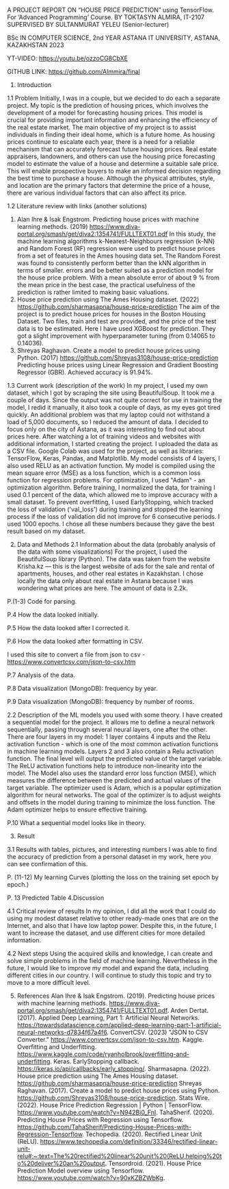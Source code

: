 A PROJECT REPORT ON “HOUSE PRICE PREDICTION” using TensorFlow. For ‘Advanced Programming’ Course.
BY TOKTASYN ALMIRA, IT-2107
SUPERVISED BY SULTANMURAT YELEU (Senior-lecturer)

BSc IN COMPUTER SCIENCE, 2nd YEAR
ASTANA IT UNIVERSITY, ASTANA, KAZAKHSTAN 
2023

YT-VIDEO: https://youtu.be/ozzoCG8CbXE 

GITHUB LINK: https://github.com/Almmira/final 

1.	Introduction

1.1 Problem
Initially, I was in a couple, but we decided to do each a separate project. 
My topic is the prediction of housing prices, which involves the development of a model for forecasting housing prices. This model is crucial for providing important information and enhancing the efficiency of the real estate market. The main objective of my project is to assist individuals in finding their ideal home, which is a future home. As housing prices continue to escalate each year, there is a need for a reliable mechanism that can accurately forecast future housing prices. Real estate appraisers, landowners, and others can use the housing price forecasting model to estimate the value of a house and determine a suitable sale price. This will enable prospective buyers to make an informed decision regarding the best time to purchase a house. Although the physical attributes, style, and location are the primary factors that determine the price of a house, there are various individual factors that can also affect its price.

1.2	Literature review with links (another solutions)
1) Alan Ihre & Isak Engstrom. Predicting house prices with machine learning methods. (2019) 
https://www.diva-portal.org/smash/get/diva2:1354741/FULLTEXT01.pdf 
In this study, the machine learning algorithms k-Nearest-Neighbours regression (k-NN) and Random Forest (RF) regression were used to predict house prices from a set of features in the Ames housing data set. The Random Forest was found to consistently perform better than the kNN algorithm in terms of smaller. errors and be better suited as a prediction model for the house price problem. With a mean absolute error of about 9 % from the mean price in the best case, the practical usefulness of the prediction is rather limited to making basic valuations. 
2) House price prediction using The Ames Housing dataset. (2022) 
https://github.com/sharmasapna/house-price-prediction 
The aim of the project is to predict house prices for houses in the Boston Housing Dataset. Two files, train and test are provided, and the price of the test data is to be estimated. Here I have used XGBoost for prediction. They got a slight improvement with hyperparameter tuning (from 0.14065 to 0.14036). 
3) Shreyas Raghavan. Create a model to predict house prices using Python. (2017) 
https://github.com/Shreyas3108/house-price-prediction   
Predicting house prices using Linear Regression and Gradient Boosting Regressor (GBR). Achieved accuracy is 91.94%.

1.3	Current work (description of the work)
In my project, I used my own dataset, which I got by scraping the site using BeautifulSoup. It took me a couple of days. Since the output was not quite correct for use in training the model, I redid it manually, it also took a couple of days, as my eyes got tired quickly. An additional problem was that my laptop could not withstand a load of 5,000 documents, so I reduced the amount of data. I decided to focus only on the city of Astana, as it was interesting to find out about prices here. After watching a lot of training videos and websites with additional information, I started creating the project. I uploaded the data as a CSV file.
Google Colab was used for the project, as well as libraries: TensorFlow, Keras, Pandas, and Matplotlib.  My model consists of 4 layers, I also used RELU as an activation function. My model is compiled using the mean square error (MSE) as a loss function, which is a common loss function for regression problems. For optimization, I used "Adam" - an optimization algorithm.  Before training, I normalized the data, for training I used 0.1 percent of the data, which allowed me to improve accuracy with a small dataset. To prevent overfitting, I used EarlyStopping, which tracked the loss of validation ('val_loss') during training and stopped the learning process if the loss of validation did not improve for 6 consecutive periods. I used 1000 epochs. I chose all these numbers because they gave the best result based on my dataset.


2.	Data and Methods
2.1 Information about the data (probably analysis of the data with some visualizations)
For the project, I used the BeautifulSoup library (Python). The data was taken from the website Krisha.kz — this is the largest website of ads for the sale and rental of apartments, houses, and other real estates in Kazakhstan. I chose locally the data only about real estate in Astana because I was wondering what prices are here. The amount of data is 2.2k.

P.(1-3) Сode for parsing. 

P.4 How the data looked initially.
 
P.5 How the data looked after I corrected it.
 
P.6 How the data looked after formatting in CSV.

I used this site to convert a file from json to csv - https://www.convertcsv.com/json-to-csv.htm 

P.7 Analysis of the data.
 
P.8 Data visualization (MongoDB): frequency by year.
 
P.9 Data visualization (MongoDB): frequency by number of rooms.

2.2 Description of the ML models you used with some theory.
I have created a sequential model for the project. It allows me to define a neural network sequentially, passing through several neural layers, one after the other. There are four layers in my model: 1 layer contains 4 inputs and the Relu activation function - which is one of the most common activation functions in machine learning models. Layers 2 and 3 also contain a Relu activation function. The final level will output the predicted value of the target variable. The ReLU activation functions help to introduce non-linearity into the model. The Model also uses the standard error loss function (MSE), which measures the difference between the predicted and actual values of the target variable. The optimizer used is Adam, which is a popular optimization algorithm for neural networks. The goal of the optimizer is to adjust weights and offsets in the model during training to minimize the loss function. The Adam optimizer helps to ensure effective training. 
 
P.10 What a sequential model looks like in theory.

3.	Result

3.1 Results with tables, pictures, and interesting numbers
I was able to find the accuracy of prediction from a personal dataset in my work, here you can see confirmation of this.

P. (11-12) My learning Curves (plotting the loss on the training set epoch by epoch.)
 
P. 13 Predicted Table
4.Discussion

4.1 Critical review of results
In my opinion, I did all the work that I could do using my modest dataset relative to other ready-made ones that are on the Internet, and also that I have low laptop power. Despite this, in the future, I want to increase the dataset, and use different cities for more detailed information.

4.2 Next steps
Using the acquired skills and knowledge, I can create and solve simple problems in the field of machine learning. Nevertheless in the future, I would like to improve my model and expand the data, including different cities in our country. I will continue to study this topic and try to move to a more difficult level.

5. References
Alan Ihre & Isak Engstrom. (2019). Predicting house prices with machine learning methods. https://www.diva-portal.org/smash/get/diva2:1354741/FULLTEXT01.pdf.
Arden Dertat. (2017). Applied Deep Learning, Part 1: Artificial Neural Networks. https://towardsdatascience.com/applied-deep-learning-part-1-artificial-neural-networks-d7834f67a4f6.
ConvertCSV. (2023) "JSON to CSV Converter." https://www.convertcsv.com/json-to-csv.htm.
Kaggle. Overfitting and Underfitting. https://www.kaggle.com/code/ryanholbrook/overfitting-and-underfitting.
Keras. EarlyStopping callback. https://keras.io/api/callbacks/early_stopping/.
Sharmasapna. (2022). House price prediction using The Ames Housing dataset. https://github.com/sharmasapna/house-price-prediction
Shreyas Raghavan. (2017). Create a model to predict house prices using Python. https://github.com/Shreyas3108/house-price-prediction.
Stats Wire. (2022). House Price Prediction Regression | Python | TensorFlow. https://www.youtube.com/watch?v=N942Bi0_FnI.
TahaSherif. (2020). Predicting House Prices with Regression using Tensorflow. https://github.com/TahaSherif/Predicting-House-Prices-with-Regression-Tensorflow.
Techopedia. (2020). Rectified Linear Unit (ReLU). https://www.techopedia.com/definition/33346/rectified-linear-unit-relu#:~:text=The%20rectified%20linear%20unit%20(ReLU,helping%20to%20deliver%20an%20output.
Tensordroid. (2021). House Price Prediction Model overview using Tensorflow. https://www.youtube.com/watch?v=90xKZBZWbKg.

